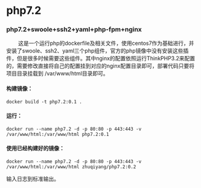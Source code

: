 # php7.2

### php7.2+swoole+ssh2+yaml+php-fpm+nginx

&nbsp;&nbsp;&nbsp;&nbsp;&nbsp;&nbsp;&nbsp;&nbsp;这是一个运行php的dockerfile及相关文件，使用centos7作为基础进行，并安装了swoole、ssh2、yaml三个php组件，官方的php镜像中没有安装这些插件，但是很多时候需要这些组件。其中nginx的配置依照运行ThinkPHP3.2来配置的，需要修改直接将自己的配置挂到对应的nginx配置目录即可，部署代码只要将项目目录挂载到 /var/www/html目录即可。

#### 构建镜像：
```console
docker build -t php7.2:0.1 .
```
#### 运行：
```console
docker run --name php7.2 -d -p 80:80 -p 443:443 -v /var/www/html:/var/www/html php7.2:0.1
```
#### 使用已经构建好的镜像：
```console
docker run --name php7.2 -d -p 80:80 -p 443:443 -v /var/www/html:/var/www/html zhuqiyang/php7.2:0.2
```
输入日志到标准输出。
